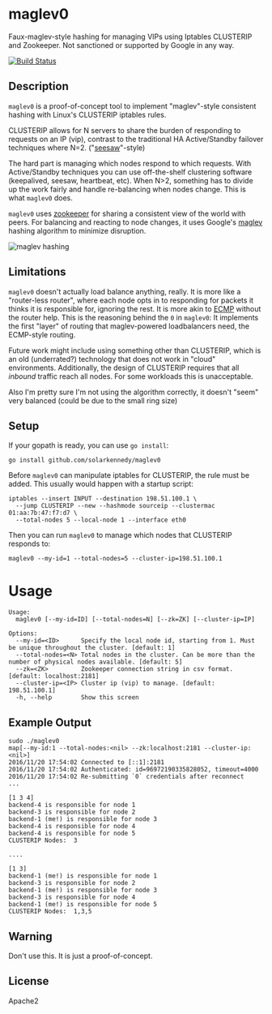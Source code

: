 # maglev0

Faux-maglev-style hashing for managing VIPs using Iptables CLUSTERIP and
Zookeeper. Not sanctioned or supported by Google in any way.

[![Build Status](https://travis-ci.org/solarkennedy/maglev0.svg?branch=master)](https://travis-ci.org/solarkennedy/maglev0)

## Description

`maglev0` is a proof-of-concept tool to implement "maglev"-style consistent
hashing with Linux's CLUSTERIP iptables rules.

CLUSTERIP allows for N servers to share the burden of responding to requests on
an IP (vip), contrast to the traditional HA Active/Standby failover techniques
where N=2. ("[seesaw](https://github.com/google/seesaw)"-style)

The hard part is managing which nodes respond to which requests. With
Active/Standby techniques you can use off-the-shelf clustering software
(keepalived, seesaw, heartbeat, etc). When N>2, something has to divide up the
work fairly and handle re-balancing when nodes change. This is what `maglev0`
does.

`maglev0` uses [zookeeper](https://zookeeper.apache.org/) for sharing a
consistent view of the world with peers. For balancing and reacting to node
changes, it uses Google's
[maglev](http://static.googleusercontent.com/media/research.google.com/en//pubs/archive/44824.pdf)
hashing algorithm to minimize disruption.

![maglev hashing](https://github.com/solarkennedy/maglev0/raw/master/maglev0.png)

## Limitations

`maglev0` doesn't actually load balance anything, really. It is more like a
"router-less router", where each node opts in to responding for packets it
thinks it is responsible for, ignoring the rest. It is more akin to
[ECMP](https://en.wikipedia.org/wiki/Equal-cost_multi-path_routing) without the
router help. This is the reasoning behind the `0` in `maglev0`: It implements
the first "layer" of routing that maglev-powered loadbalancers need, the
ECMP-style routing.

Future work might include using something other than CLUSTERIP, which is an old
(underrated?) technology that does not work in "cloud" environments.
Additionally, the design of CLUSTERIP requires that all *inbound* traffic reach
all nodes. For some workloads this is unacceptable.

Also I'm pretty sure I'm not using the algorithm correctly, it doesn't "seem"
very balanced (could be due to the small ring size)

## Setup

If your gopath is ready, you can use `go install`:

    go install github.com/solarkennedy/maglev0

Before `maglev0` can manipulate iptables for CLUSTERIP, the rule must be added.
This usually would happen with a startup script:

    iptables --insert INPUT --destination 198.51.100.1 \
      --jump CLUSTERIP --new --hashmode sourceip --clustermac 01:aa:7b:47:f7:d7 \
      --total-nodes 5 --local-node 1 --interface eth0

Then you can run `maglev0` to manage which nodes that CLUSTERIP responds to:

    maglev0 --my-id=1 --total-nodes=5 --cluster-ip=198.51.100.1

# Usage
```
Usage:
  maglev0 [--my-id=ID] [--total-nodes=N] [--zk=ZK] [--cluster-ip=IP]

Options:
  --my-id=<ID>      Specify the local node id, starting from 1. Must be unique throughout the cluster. [default: 1]
  --total-nodes=<N> Total nodes in the cluster. Can be more than the number of physical nodes available. [default: 5]
  --zk=<ZK>         Zookeeper connection string in csv format. [default: localhost:2181]
  --cluster-ip=<IP> Cluster ip (vip) to manage. [default: 198.51.100.1]
  -h, --help        Show this screen
```

## Example Output

```
sudo ./maglev0
map[--my-id:1 --total-nodes:<nil> --zk:localhost:2181 --cluster-ip:<nil>]
2016/11/20 17:54:02 Connected to [::1]:2181
2016/11/20 17:54:02 Authenticated: id=96972190335828052, timeout=4000
2016/11/20 17:54:02 Re-submitting `0` credentials after reconnect
...

[1 3 4]
backend-4 is responsible for node 1
backend-3 is responsible for node 2
backend-1 (me!) is responsible for node 3
backend-4 is responsible for node 4
backend-4 is responsible for node 5
CLUSTERIP Nodes:  3

....

[1 3]
backend-1 (me!) is responsible for node 1
backend-3 is responsible for node 2
backend-1 (me!) is responsible for node 3
backend-3 is responsible for node 4
backend-1 (me!) is responsible for node 5
CLUSTERIP Nodes:  1,3,5
```


## Warning

Don't use this. It is just a proof-of-concept.

## License

Apache2
